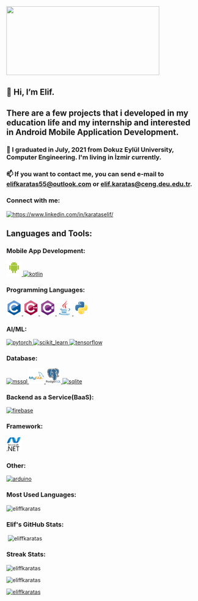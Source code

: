 <img src="https://media.giphy.com/media/I1cEnXR3z7RbG/giphy.gif" width="400" height="180" />

## 👋 Hi, I’m Elif.
## There are a few projects that i developed in my education life and my internship and interested in Android Mobile Application Development.
### 🌱 I graduated in July, 2021 from Dokuz Eylül University, Computer Engineering. I'm living in İzmir currently.
### 📫 If you want to contact me, you can send e-mail to elifkaratas55@outlook.com or elif.karatas@ceng.deu.edu.tr.
<h3 align="left">Connect with me:</h3>
<p align="left">
<a href="https://linkedin.com/in/karataselif/" target="blank"><img align="center" src="https://raw.githubusercontent.com/rahuldkjain/github-profile-readme-generator/master/src/images/icons/Social/linked-in-alt.svg" alt="https://www.linkedin.com/in/karataselif/" height="30" width="40" /></a>
</p>

<h2 align="left">Languages and Tools:</h2>
<p align="left"><h3 align="left">Mobile App Development:</h3>
<a href="https://developer.android.com" target="_blank"> <img src="https://raw.githubusercontent.com/devicons/devicon/master/icons/android/android-original-wordmark.svg" alt="android" width="40" height="40"/> </a>
<a href="https://kotlinlang.org" target="_blank"> <img src="https://www.vectorlogo.zone/logos/kotlinlang/kotlinlang-icon.svg" alt="kotlin" width="40" height="40"/></a>
<h3 align="left">Programming Languages:</h3>
<p align="left"> <a href="https://www.cprogramming.com/" target="_blank"> <img src="https://raw.githubusercontent.com/devicons/devicon/master/icons/c/c-original.svg" alt="c" width="40" height="40"/> </a>
<a href="https://www.w3schools.com/cpp/" target="_blank"> <img src="https://raw.githubusercontent.com/devicons/devicon/master/icons/cplusplus/cplusplus-original.svg" alt="cplusplus" width="40" height="40"/> </a>
<a href="https://www.w3schools.com/cs/" target="_blank"> <img src="https://raw.githubusercontent.com/devicons/devicon/master/icons/csharp/csharp-original.svg" alt="csharp" width="40" height="40"/> </a>
<a href="https://www.java.com" target="_blank"> <img src="https://raw.githubusercontent.com/devicons/devicon/master/icons/java/java-original.svg" alt="java" width="40" height="40"/> </a>
<a href="https://www.python.org" target="_blank"> <img src="https://raw.githubusercontent.com/devicons/devicon/master/icons/python/python-original.svg" alt="python" width="40" height="40"/> </a></p>
<h3 align="left">AI/ML:</h3>
<p align="left"> <a href="https://pytorch.org/" target="_blank"> <img src="https://www.vectorlogo.zone/logos/pytorch/pytorch-icon.svg" alt="pytorch" width="40" height="40"/> </a> 
<a href="https://scikit-learn.org/" target="_blank"> <img src="https://upload.wikimedia.org/wikipedia/commons/0/05/Scikit_learn_logo_small.svg" alt="scikit_learn" width="40" height="40"/> </a>
<a href="https://www.tensorflow.org" target="_blank"> <img src="https://www.vectorlogo.zone/logos/tensorflow/tensorflow-icon.svg" alt="tensorflow" width="40" height="40"/> </a></p>
<h3 align="left">Database:</h3>
<p align="left"> <a href="https://www.microsoft.com/en-us/sql-server" target="_blank"> <img src="https://www.svgrepo.com/show/303229/microsoft-sql-server-logo.svg" alt="mssql" width="40" height="40"/> </a> 
<a href="https://www.mysql.com/" target="_blank"> <img src="https://raw.githubusercontent.com/devicons/devicon/master/icons/mysql/mysql-original-wordmark.svg" alt="mysql" width="40" height="40"/> </a> 
<a href="https://www.postgresql.org" target="_blank"> <img src="https://raw.githubusercontent.com/devicons/devicon/master/icons/postgresql/postgresql-original-wordmark.svg" alt="postgresql" width="40" height="40"/> </a>
<a href="https://www.sqlite.org/" target="_blank"> <img src="https://www.vectorlogo.zone/logos/sqlite/sqlite-icon.svg" alt="sqlite" width="40" height="40"/> </a></p>
<h3 align="left">Backend as a Service(BaaS):</h3>
<p align="left"><a href="https://firebase.google.com/" target="_blank"> <img src="https://www.vectorlogo.zone/logos/firebase/firebase-icon.svg" alt="firebase" width="40" height="40"/></a> </p>
<h3 align="left">Framework:</h3>
<p align="left"> <a href="https://dotnet.microsoft.com/" target="_blank"> <img src="https://raw.githubusercontent.com/devicons/devicon/master/icons/dot-net/dot-net-original-wordmark.svg" alt="dotnet" width="40" height="40"/> </a></p>
<h3 align="left">Other:</h3>
<p align="left"><a href="https://www.arduino.cc/" target="_blank"> <img src="https://cdn.worldvectorlogo.com/logos/arduino-1.svg" alt="arduino" width="40" height="40"/> </a></p>

<h3 align="left">Most Used Languages:</h3>
<p><img align="center" src="https://github-readme-stats.vercel.app/api/top-langs?username=eliffkaratas&show_icons=true&locale=en&layout=compact" alt="eliffkaratas" /></p>

<h3 align="left">Elif's GitHub Stats:</h3>
<p>&nbsp;<img align="center" src="https://github-readme-stats.vercel.app/api?username=eliffkaratas&show_icons=true&locale=en" alt="eliffkaratas" /></p>

<h3 align="left">Streak Stats:</h3>
<p><img align="center" src="https://github-readme-streak-stats.herokuapp.com/?user=eliffkaratas&" alt="eliffkaratas" /></p>

<p align="left"> <img src="https://komarev.com/ghpvc/?username=eliffkaratas&label=Profile%20views&color=0e75b6&style=flat" alt="eliffkaratas" /> </p>
<p align="left"> <a href="https://github.com/ryo-ma/github-profile-trophy"><img src="https://github-profile-trophy.vercel.app/?username=eliffkaratas" alt="eliffkaratas" /></a> </p>
